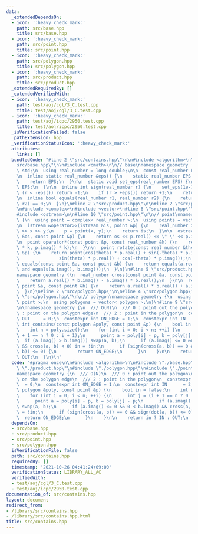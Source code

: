 ```yaml
---
data:
  _extendedDependsOn:
  - icon: ':heavy_check_mark:'
    path: src/base.hpp
    title: src/base.hpp
  - icon: ':heavy_check_mark:'
    path: src/point.hpp
    title: src/point.hpp
  - icon: ':heavy_check_mark:'
    path: src/polygon.hpp
    title: src/polygon.hpp
  - icon: ':heavy_check_mark:'
    path: src/product.hpp
    title: src/product.hpp
  _extendedRequiredBy: []
  _extendedVerifiedWith:
  - icon: ':heavy_check_mark:'
    path: test/aoj/cgl/3_C.test.cpp
    title: test/aoj/cgl/3_C.test.cpp
  - icon: ':heavy_check_mark:'
    path: test/aoj/icpc/2950.test.cpp
    title: test/aoj/icpc/2950.test.cpp
  _isVerificationFailed: false
  _pathExtension: hpp
  _verificationStatusIcon: ':heavy_check_mark:'
  attributes:
    links: []
  bundledCode: "#line 2 \"src/contains.hpp\"\n\n#include <algorithm>\n\n#line 2 \"\
    src/base.hpp\"\n\n#include <cmath>\n\n// base\nnamespace geometry {\n  using namespace\
    \ std;\n  using real_number = long double;\n\n  const real_number PI = acosl(-1);\n\
    \n  inline static real_number &eps() {\n    static real_number EPS = 1e-10;\n\
    \    return EPS;\n  }\n\n  static void set_eps(real_number EPS) {\n    eps() =\
    \ EPS;\n  }\n\n  inline int sign(real_number r) {\n    set_eps(1e-10);\n    if\
    \ (r < -eps()) return -1;\n    if (r > +eps()) return +1;\n    return 0;\n  }\n\
    \n  inline bool equals(real_number r1, real_number r2) {\n    return sign(r1 -\
    \ r2) == 0;\n  }\n}\n#line 2 \"src/product.hpp\"\n\n#line 2 \"src/point.hpp\"\n\
    \n#include <complex>\n#include <vector>\n#line 6 \"src/point.hpp\"\n#include <istream>\n\
    #include <ostream>\n\n#line 10 \"src/point.hpp\"\n\n// point\nnamespace geometry\
    \ {\n  using point = complex< real_number >;\n  using points = vector< point >;\n\
    \n  istream &operator>>(istream &is, point &p) {\n    real_number x, y;\n    is\
    \ >> x >> y;\n    p = point(x, y);\n    return is;\n  }\n\n  ostream &operator<<(ostream\
    \ &os, const point &p) {\n    return os << p.real() << \" \" << p.imag();\n  }\n\
    \n  point operator*(const point &p, const real_number &k) {\n    return point(p.real()\
    \ * k, p.imag() * k);\n  }\n\n  point rotate(const real_number &theta, const point\
    \ &p) {\n    return point(cos(theta) * p.real() + sin(-theta) * p.imag(),\n  \
    \               sin(theta) * p.real() + cos(-theta) * p.imag());\n  }\n\n  bool\
    \ equals(const point &a, const point &b) {\n    return equals(a.real(), b.real())\
    \ and equals(a.imag(), b.imag());\n  }\n}\n#line 5 \"src/product.hpp\"\n\n// product\n\
    namespace geometry {\n  real_number cross(const point &a, const point &b) {\n\
    \    return a.real() * b.imag() - a.imag() * b.real();\n  }\n\n  real_number dot(const\
    \ point &a, const point &b) {\n    return a.real() * b.real() + a.imag() * b.imag();\n\
    \  }\n}\n#line 2 \"src/polygon.hpp\"\n\n#line 4 \"src/polygon.hpp\"\n\n#line 6\
    \ \"src/polygon.hpp\"\n\n// polygon\nnamespace geometry {\n  using polygon = vector<\
    \ point >;\n  using polygons = vector< polygon >;\n}\n#line 9 \"src/contains.hpp\"\
    \n\nnamespace geometry {\n  /// O(N)\n  /// 0 : point out the polygon\n  /// 1\
    \ : point on the polygon edge\n  /// 2 : point in the polygon\n  constexpr int\
    \ OUT     = 0;\n  constexpr int ON_EDGE = 1;\n  constexpr int IN      = 2;\n \
    \ int contains(const polygon &poly, const point &p) {\n    bool in = false;\n\
    \    int n = poly.size();\n    for (int i = 0; i < n; ++i) {\n      int j = (i\
    \ + 1 == n ? 0 : i + 1);\n      point a = poly[i] - p, b = poly[j] - p;\n    \
    \  if (a.imag() > b.imag()) swap(a, b);\n      if (a.imag() <= 0 && 0 < b.imag()\
    \ && cross(a, b) < 0) in = !in;\n      if (sign(cross(a, b)) == 0 && sign(dot(a,\
    \ b)) <= 0) {\n        return ON_EDGE;\n      }\n    }\n\n    return in ? IN :\
    \ OUT;\n  }\n}\n"
  code: "#pragma once\n\n#include <algorithm>\n\n#include \"./base.hpp\"\n#include\
    \ \"./product.hpp\"\n#include \"./polygon.hpp\"\n#include \"./point.hpp\"\n\n\
    namespace geometry {\n  /// O(N)\n  /// 0 : point out the polygon\n  /// 1 : point\
    \ on the polygon edge\n  /// 2 : point in the polygon\n  constexpr int OUT   \
    \  = 0;\n  constexpr int ON_EDGE = 1;\n  constexpr int IN      = 2;\n  int contains(const\
    \ polygon &poly, const point &p) {\n    bool in = false;\n    int n = poly.size();\n\
    \    for (int i = 0; i < n; ++i) {\n      int j = (i + 1 == n ? 0 : i + 1);\n\
    \      point a = poly[i] - p, b = poly[j] - p;\n      if (a.imag() > b.imag())\
    \ swap(a, b);\n      if (a.imag() <= 0 && 0 < b.imag() && cross(a, b) < 0) in\
    \ = !in;\n      if (sign(cross(a, b)) == 0 && sign(dot(a, b)) <= 0) {\n      \
    \  return ON_EDGE;\n      }\n    }\n\n    return in ? IN : OUT;\n  }\n}\n"
  dependsOn:
  - src/base.hpp
  - src/product.hpp
  - src/point.hpp
  - src/polygon.hpp
  isVerificationFile: false
  path: src/contains.hpp
  requiredBy: []
  timestamp: '2021-10-26 04:41:24+09:00'
  verificationStatus: LIBRARY_ALL_AC
  verifiedWith:
  - test/aoj/cgl/3_C.test.cpp
  - test/aoj/icpc/2950.test.cpp
documentation_of: src/contains.hpp
layout: document
redirect_from:
- /library/src/contains.hpp
- /library/src/contains.hpp.html
title: src/contains.hpp
---
```

